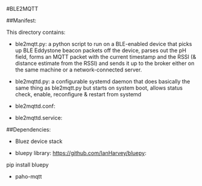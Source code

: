 
#BLE2MQTT

##Manifest:

This directory contains:

- ble2mqtt.py: a python script to run on a BLE-enabled device that picks up BLE Eddystone beacon packets off the device, parses out the pH field, forms an MQTT packet with the current timestamp and the RSSI (& distance estimate from the RSSI) and sends it up to the broker either on the same machine or a network-connected server.  

- ble2mqttd.py: a configurable systemd daemon that does basically the same thing as ble2mqtt.py but starts on system boot, allows status check, enable, reconfigure & restart from systemd  

- ble2mqttd.conf: 

- ble2mqttd.service:

##Dependencies:

- Bluez device stack


- bluepy library: https://github.com/IanHarvey/bluepy:

pip install bluepy

- paho-mqtt 

